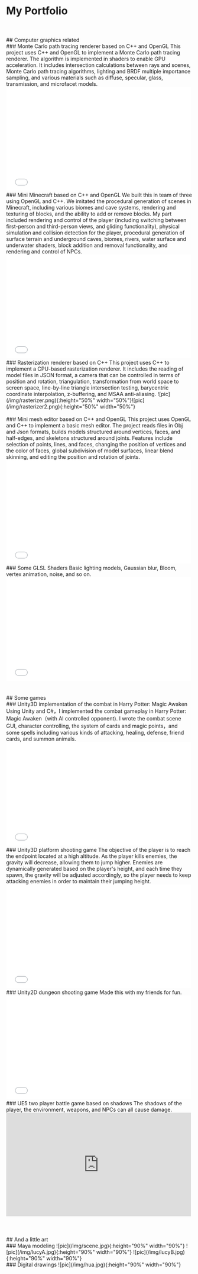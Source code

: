 My Portfolio
======================
<br/>
<br/>
## Computer graphics related
<br/>
### Monte Carlo path tracing renderer based on C++ and OpenGL                                                     
This project uses C++ and OpenGL to implement a Monte Carlo path tracing renderer. The algorithm is implemented in shaders to enable GPU acceleration. It includes intersection calculations between rays and scenes, Monte Carlo path tracing algorithms, lighting and BRDF multiple importance sampling, and various materials such as diffuse, specular, glass, transmission, and microfacet models.
<iframe src="//player.bilibili.com/player.html?aid=226443677&bvid=BV1sb411o7os&cid=1064886672&page=1" width="500" height="280" scrolling="no" border="0" frameborder="no" framespacing="0" allowfullscreen="true"> </iframe>
<br/>
### Mini Minecraft based on C++ and OpenGL                                                                             
We built this in team of three using OpenGL and C++. We imitated the procedural generation of scenes in Minecraft, including various biomes and cave systems, rendering and texturing of blocks, and the ability to add or remove blocks. My part included rendering and control of the player (including switching between first-person and third-person views, and gliding functionality), physical simulation and collision detection for the player, procedural generation of surface terrain and underground caves, biomes, rivers, water surface and underwater shaders, block addition and removal functionality, and rendering and control of NPCs.
<iframe src="//player.bilibili.com/player.html?aid=353981991&bvid=BV1zX4y1d7s9&cid=1066472125&page=1" width="500" height="280" scrolling="no" border="0" frameborder="no" framespacing="0" allowfullscreen="true"> </iframe>
<br/>
### Rasterization renderer based on C++                                                                                      
This project uses C++ to implement a CPU-based rasterization renderer. It includes the reading of model files in JSON format, a camera that can be controlled in terms of position and rotation, triangulation, transformation from world space to screen space, line-by-line triangle intersection testing, barycentric coordinate interpolation, z-buffering, and MSAA anti-aliasing.
![pic](/img/rasterizer.png){:height="50%" width="50%"}![pic](/img/rasterizer2.png){:height="50%" width="50%"}
<br/>
<br/>
### Mini mesh editor based on C++ and OpenGL                                                                   
This project uses OpenGL and C++ to implement a basic mesh editor. The project reads files in Obj and Json formats, builds models structured around vertices, faces, and half-edges, and skeletons structured around joints. Features include selection of points, lines, and faces, changing the position of vertices and the color of faces, global subdivision of model surfaces, linear blend skinning, and editing the position and rotation of joints.
<iframe src="//player.bilibili.com/player.html?aid=311378274&bvid=BV18P411o7H3&cid=1066683662&page=1" width="500" height="280" scrolling="no" border="0" frameborder="no" framespacing="0" allowfullscreen="true"> </iframe>
<br/>
### Some GLSL Shaders 
Basic lighting models, Gaussian blur, Bloom, vertex animation, noise, and so on.
<iframe src="//player.bilibili.com/player.html?aid=781495177&bvid=BV1f24y1j7zw&cid=1066565022&page=1" width="500" height="280" scrolling="no" border="0" frameborder="no" framespacing="0" allowfullscreen="true"> </iframe>
<br/>
<br/>
<br/>
## Some games
<br/>
### Unity3D implementation of the combat in Harry Potter: Magic Awaken   
Using Unity and C#，I implemented the combat gameplay in Harry Potter: Magic Awaken（with AI controlled opponent). I wrote the combat scene GUI, character controlling, the system of cards and magic points，and some spells including various kinds of attacking, healing, defense, friend cards, and summon animals.
<iframe src="//player.bilibili.com/player.html?aid=433936726&bvid=BV1zG411P7jR&cid=927083114&page=1" width="500" height="280" scrolling="no" border="0" frameborder="no" framespacing="0" allowfullscreen="true"> </iframe>
<br/>
### Unity3D platform shooting game 
The objective of the player is to reach the endpoint located at a high altitude. As the player kills enemies, the gravity will decrease, allowing them to jump higher. Enemies are dynamically generated based on the player's height, and each time they spawn, the gravity will be adjusted accordingly, so the player needs to keep attacking enemies in order to maintain their jumping height.
<iframe src="//player.bilibili.com/player.html?aid=479333284&bvid=BV1qM411P7Jc&cid=1005997758&page=1" width="500" height="280" scrolling="no" border="0" frameborder="no" framespacing="0" allowfullscreen="true"> </iframe>
<br/>
### Unity2D dungeon shooting game
Made this with my friends for fun.
<iframe src="//player.bilibili.com/player.html?aid=653936071&bvid=BV1XY4y1D775&cid=1064640991&page=1" width="500" height="280" scrolling="no" border="0" frameborder="no" framespacing="0" allowfullscreen="true"> </iframe>
<br/>
### UE5 two player battle game based on shadows     
The shadows of the player, the environment, weapons, and NPCs can all cause damage.
<iframe width="500" height="280" src="https://www.youtube.com/embed/klv-8CIHS8A" title="YouTube video player" frameborder="0" allow="accelerometer; autoplay; clipboard-write; encrypted-media; gyroscope; picture-in-picture; web-share" allowfullscreen></iframe>
<br/>
<br/>
<br/>
<br/>
## And a little art 
<br/>
### Maya modeling
![pic](/img/scene.jpg){:height="90%" width="90%"}
![pic](/img/lucyA.jpg){:height="90%" width="90%"}
![pic](/img/lucyB.jpg){:height="90%" width="90%"}
<br/>
### Digital drawings
![pic](/img/hua.jpg){:height="90%" width="90%"}
